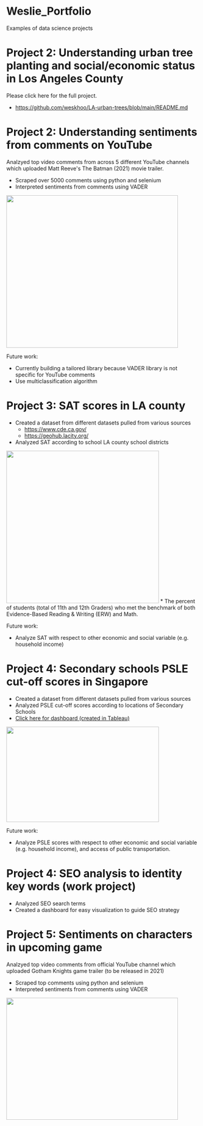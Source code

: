 # Weslie_Portfolio
Examples of data science projects

# Project 2: Understanding urban tree planting and social/economic status in Los Angeles County
Please click here for the full project.
* https://github.com/weskhoo/LA-urban-trees/blob/main/README.md

# Project 2: Understanding sentiments from comments on YouTube
Analzyed top video comments from across 5 different YouTube channels which uploaded Matt Reeve's The Batman (2021) movie trailer.
* Scraped over 5000 comments using python and selenium
* Interpreted sentiments from comments using VADER

<img src="https://user-images.githubusercontent.com/70302224/92273073-937ee880-ee9f-11ea-9346-645ed13ecd53.png" width="450" height="400"/>

Future work:
* Currently building a tailored library because VADER library is not specific for YouTube comments
* Use multiclassification algorithm

# Project 3: SAT scores in LA county
* Created a dataset from different datasets pulled from various sources
  * https://www.cde.ca.gov/
  * https://geohub.lacity.org/
* Analyzed SAT according to school LA county school districts

<img src="https://user-images.githubusercontent.com/70302224/92287975-2def2400-eec0-11ea-88b4-ee9bade99ca8.png" width="400" height="400"/>
* The percent of students (total of 11th and 12th Graders) who met the benchmark of both Evidence-Based Reading & Writing (ERW) and Math.

Future work:
* Analyze SAT with respect to other economic and social variable (e.g. household income)

# Project 4: Secondary schools PSLE cut-off scores in Singapore
* Created a dataset from different datasets pulled from various sources
* Analyzed PSLE cut-off scores according to locations of Secondary Schools
* [Click here for dashboard (created in Tableau)](https://public.tableau.com/profile/weslie.khoo#!/vizhome/2022PSLE/Sheet1)

<img src="https://user-images.githubusercontent.com/70302224/92318927-dc31c100-efc7-11ea-8d58-ea6c26a7028e.png" width="400" height="250"/>

Future work:
* Analyze PSLE scores with respect to other economic and social variable (e.g. household income), and access of public transportation.

# Project 4: SEO analysis to identity key words (work project)
* Analyzed SEO search terms 
* Created a dashboard for easy visualization to guide SEO strategy

# Project 5: Sentiments on characters in upcoming game
Analzyed top video comments from official YouTube channel which uploaded Gotham Knights game trailer (to be released in 2021)
* Scraped top comments using python and selenium
* Interpreted sentiments from comments using VADER

<img src="https://user-images.githubusercontent.com/70302224/92352951-15cffe00-f094-11ea-9e25-a1846c2548ca.png" width="450" height="320"/>
